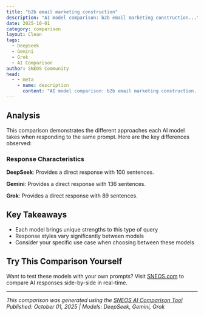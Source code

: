 ```yaml
---
title: "b2b email marketing construction"
description: "AI model comparison: b2b email marketing construction..."
date: 2025-10-01
category: comparison
layout: Clean
tags:
  - DeepSeek
  - Gemini
  - Grok
  - AI Comparison
author: SNEOS Community
head:
  - - meta
    - name: description
      content: "AI model comparison: b2b email marketing construction..."
---
```


<ChatComparison
  title="b2b email marketing construction"
  prompt="b2b email marketing construction"
  :responses='{"DeepSeek": "Of course. B2B email marketing in the construction industry is a powerful tool for generating leads, building relationships, and establishing your company as a trusted authority. It\u0027s less about flashy sales and more about providing value, demonstrating expertise, and solving problems for your professional audience.\n\nHere is a comprehensive guide to B2B email marketing for construction companies.\n\n### **I. Core Principles \u0026 Mindset**\n\n1. **It\u0027s About Relationships, Not Just Sales:** You\u0027re dealing with busy professionals (project managers, architects, facility managers, developers). They need to trust you before they buy from you. Your emails should build that trust over time.\n2. **Value First, Always:** Every email should offer something useful\u2014an industry insight, a solution to a common problem, a safety tip, or a case study that proves your capability.\n3. **Educate and Inform:** Your clients and prospects are looking for ways to build better, faster, safer, and more cost-effectively. Position your company as a resource that helps them do that.\n4. **Understand the Long Sales Cycle:** Construction projects can take months or years to materialize. Your email nurture sequence needs to be long-term and patient, staying top-of-mind throughout the entire cycle.\n\n---\n\n### **II. Building Your Email List (The Right Way)**\n\nA small, high-quality list is far better than a large, unqualified one.\n\n* **Website Lead Magnets:** Offer a valuable resource in exchange for an email address.\n * **Whitepapers/Guides:** \u0022The 2024 Guide to Sustainable Building Materials,\u0022 \u0022How to Mitigate Common Project Delays.\u0022\n * **Checklists:** \u0022Pre-Construction Checklist for Project Managers,\u0022 \u0022Site Safety Audit Checklist.\u0022\n * **Webinars:** Host a webinar on a hot topic like \u0022New Building Codes for 2024\u0022 or \u0022Integrating BIM in Small-Scale Projects.\u0022\n* **Content Upgrades:** On a blog post about \u0022Choosing the Right Foundation,\u0022 offer a downloadable comparison chart of foundation types.\n* **Networking \u0026 Events:** Collect business cards at trade shows (like CONEXPO) and explicitly ask if you can add them to your newsletter list.\n* **Website Forms:** Have clear \u0022Subscribe to Our Newsletter\u0022 or \u0022Get Industry Updates\u0022 forms on your website\u0027s footer and contact page.\n\n**\u003E \u003E \u003E AVOID: Buying email lists. This will harm your sender reputation and deliverability.**\n\n---\n\n### **III. Segmenting Your Audience**\n\nDon\u0027t send the same email to everyone. Segmentation is key.\n\n* **By Role/Profession:**\n * **Architects \u0026 Designers:** Send content about design trends, material aesthetics, and technical specifications.\n * **Project Managers \u0026 General Contractors:** Focus on project timelines, budget management, subcontractor coordination, and problem-solving.\n * **Facility Managers \u0026 Property Developers:** Send content on long-term durability, maintenance, ROI, and building lifecycle costs.\n * **Engineers:** Technical data, case studies on structural integrity, and new engineering methodologies.\n* **By Project Type:**\n * Commercial, Residential, Industrial, Civil, Renovation.\n* **By Stage in the Funnel:**\n * **New Leads:** Send educational content and brand-building case studies.\n * **Warm Leads:** Send more specific product/service information and invitations to demos or site visits.\n * **Past Clients:** Send referral requests, updates on new services, and \u0022exclusive\u0022 content to encourage repeat business.\n\n---\n\n### **IV. Types of B2B Construction Emails (With Subject Line Ideas)**\n\n| Email Type | Purpose | Example Subject Lines |\n| :--- | :--- | :--- |\n| **Newsletter** | Regular touchpoint with industry news, company updates, and blog posts. | \u0022Construct Weekly: The Future of Modular Building \u0026 More\u0022 |\n| **Case Study** | Prove your expertise with real-world examples of successful projects. | \u0022How We Delivered the Smith Tower Project 2 Weeks Early\u0022 |\n| **Educational/How-To** | Provide genuine value and establish thought leadership. | \u00223 Common Concrete Curing Mistakes (And How to Avoid Them)\u0022 |\n| **New Service/Product Announcement** | Inform your audience about new capabilities or products. | \u0022Announcing Our New Sustainable Demolition Service\u0022 |\n| **Lead Nurture Sequence** | A automated series of emails to warm up new subscribers. | \u0022Welcome! Here\u0027s Your Guide to Streamlining Permits\u0022 (Email 1) |\n| **Re-engagement Campaign** | Win back inactive subscribers. | \u0022Have we lost you? Here\u0027s 20% off your next consultation.\u0022 |\n| **Post-Project Follow-up** | Request a testimonial, review, or referral. | \u0022Thank you for the XYZ Project. How did we do?\u0022 |\n\n---\n\n### **V. Key Elements of a High-Converting Email**\n\n1. **Strong, Clear Subject Line:** Be specific and relevant. Avoid spammy words.\n2. **Professional Preheader Text:** This is the snippet of text that follows the subject line in the inbox. Use it to expand on the subject and encourage opens.\n3. **Personalization:** Use the recipient\u0027s first name and company name when possible.\n4. **Mobile-Optimized Design:** Most professionals check email on their phones. Keep it simple, with a single column, large buttons, and concise text.\n5. **Compelling Visuals:** Use high-quality images or **short videos** of your projects, team, or processes. A 30-second time-lapse of a job site can be incredibly engaging.\n6. **Clear Call-to-Action (CTA):** Every email should have one primary goal. Make the button or link obvious.\n * *Weak CTA:* \u0022Click Here\u0022\n * **Strong CTA:** \u0022Download the Safety Checklist,\u0022 \u0022Schedule a Site Visit,\u0022 \u0022Read the Full Case Study\u0022\n7. **Social Proof:** Include logos of past clients, testimonials, or awards to build credibility.\n\n---\n\n### **VI. Measuring Success: Key Metrics**\n\n* **Open Rate:** Are your subject lines working? (Industry avg: ~15-25%)\n* **Click-Through Rate (CTR):** Is your content compelling enough to click? (Industry avg: ~2-5%)\n* **Conversion Rate:** Are people taking the desired action (downloading, scheduling, etc.)?\n* **Unsubscribe Rate:** Is your content missing the mark? (Keep it below 0.5%)\n* **Bounce Rate:** Is your list healthy?\n* **ROI:** The ultimate metric. Track how many leads and sales originated from email campaigns.\n\n---\n\n### **VII. Tools of the Trade**\n\n* **Email Marketing Platforms:** **Mailchimp**, **Constant Contact**, **HubSpot**, **ActiveCampaign**. These handle sending, automation, and analytics.\n* **CRM (Customer Relationship Management):** **Salesforce**, **HubSpot CRM**. Integrate your email platform with your CRM to track leads from email to customer.\n* **Landing Page Builders:** Tools within your email platform or **Unbounce** to create pages for your lead magnets.\n\n### **Example Email Flow: Nurturing a New Architect Lead**\n\n1. **Day 1:** Welcome Email \u002B Link to download \u0022Guide to Designing for Durability.\u0022\n2. **Day 5:** Case Study Email: \u0022Award-Winning School Project: How We Met the Architect\u0027s Vision.\u0022\n3. **Day 12:** Blog Round-up: \u0022Top 3 Articles on Sustainable Material Selection for 2024.\u0022\n4. **Day 20:** Invitation: \u0022Join our Webinar: Collaborating with Contractors for a Seamless Build.\u0022\n5. **Day 30:** Soft Offer: \u0022Have an upcoming project? Let\u0027s schedule a 15-minute pre-construction consultation.\u0022\n\nBy following this strategic approach, your construction company can use B2B email marketing not as a megaphone, but as a handshake\u2014building the strong, lasting relationships that are the foundation of any successful construction business.", "Gemini": "## B2B Email Marketing for the Construction Industry: A Comprehensive Guide\n\nB2B email marketing for the construction industry requires a targeted and strategic approach. You\u0027re not selling to consumers; you\u0027re connecting with contractors, architects, engineers, developers, property managers, and other construction professionals. Your messaging needs to address their specific needs, challenges, and goals.\n\nHere\u0027s a breakdown of how to build a successful B2B email marketing strategy for the construction industry:\n\n**1. Define Your Target Audience (Segmentation is Key!)**\n\n* **Who are you trying to reach?** Be specific. Don\u0027t just say \u0022contractors.\u0022 Are you targeting:\n * **General Contractors (GCs):** Focus on project management, efficiency, profitability, and compliance.\n * **Specialty Contractors (Electricians, Plumbers, HVAC):** Highlight specific solutions, materials, tools, and safety information relevant to their trade.\n * **Architects:** Focus on innovative materials, design solutions, sustainability, and building codes.\n * **Engineers:** Emphasize technical specifications, performance data, durability, and cost-effectiveness.\n * **Developers:** Concentrate on ROI, project timelines, risk mitigation, and reliable partnerships.\n * **Property Managers:** Highlight maintenance solutions, energy efficiency, cost savings, and tenant satisfaction.\n* **What are their pain points?** Understanding their challenges is crucial. Common pain points include:\n * **Labor Shortages:** Focus on solutions that improve efficiency and reduce reliance on manual labor.\n * **Rising Material Costs:** Offer cost-effective alternatives, bulk discounts, and strategies for managing material prices.\n * **Project Delays:** Showcase solutions that improve project management, communication, and coordination.\n * **Safety Regulations:** Provide resources and training materials to help them stay compliant and reduce workplace accidents.\n * **Cash Flow Management:** Offer financing options, payment terms, and strategies for improving cash flow.\n * **Finding Reliable Subcontractors:** Create a network of trusted partners and offer referral programs.\n* **What are their goals?** What are they trying to achieve?\n * **Completing Projects on Time and Within Budget**\n * **Maintaining a Strong Safety Record**\n * **Building a Reputation for Quality Work**\n * **Winning More Bids**\n * **Improving Profitability**\n * **Staying Ahead of the Competition**\n\n**2. Build Your Email List (Ethically!)**\n\n* **Don\u0027t buy lists!** These are often outdated and full of unqualified leads. They also violate GDPR and other privacy regulations.\n* **Focus on organic growth:**\n * **Website Opt-in Forms:** Offer valuable resources like guides, checklists, or templates in exchange for their email address. Make it clear what they will receive and how often you will email them.\n * **Content Marketing:** Create valuable blog posts, articles, white papers, and case studies related to construction. Gate some of this content behind an email signup.\n * **Events and Trade Shows:** Collect email addresses from attendees at industry events. Get explicit consent to add them to your mailing list.\n * **Partnerships:** Collaborate with other businesses in the construction industry to cross-promote your email lists (with explicit consent).\n * **LinkedIn:** Use LinkedIn Sales Navigator to identify potential leads and send personalized connection requests. Once connected, you can subtly introduce your email newsletter.\n * **Webinars:** Host informative webinars on relevant construction topics and collect email addresses during registration.\n\n**3. Choose an Email Marketing Platform (ESP)**\n\n* **Consider these features:**\n * **Segmentation:** Ability to segment your audience based on industry, job title, company size, and other relevant factors.\n * **Automation:** Automated email sequences for onboarding, lead nurturing, and abandoned cart recovery.\n * **Personalization:** Ability to personalize emails with dynamic content based on recipient information.\n * **A/B Testing:** Ability to test different email subject lines, content, and calls to action.\n * **Reporting and Analytics:** Detailed reports on email open rates, click-through rates, conversion rates, and other key metrics.\n * **Integrations:** Integration with your CRM, marketing automation platform, and other business tools.\n* **Popular ESPs for B2B:**\n * **HubSpot:** Comprehensive marketing automation platform with a robust email marketing tool.\n * **Mailchimp:** User-friendly platform with a free plan for small businesses.\n * **Constant Contact:** Easy-to-use platform with a focus on customer support.\n * **ActiveCampaign:** Powerful marketing automation platform with advanced segmentation and personalization features.\n * **Sendinblue:** Affordable platform with a free plan and a variety of marketing tools.\n\n**4. Create Engaging and Valuable Content**\n\n* **Focus on solving problems and providing value.** Don\u0027t just promote your products or services.\n* **Content Ideas:**\n * **Case Studies:** Showcase how your products or services have helped other construction companies succeed.\n * **Blog Posts:** Write about industry trends, best practices, safety tips, and new technologies.\n * **White Papers:** Offer in-depth analysis of complex construction topics.\n * **Ebooks:** Create comprehensive guides on specific construction topics.\n * **Checklists:** Provide helpful checklists for project planning, safety inspections, and quality control.\n * **Templates:** Offer downloadable templates for contracts, proposals, and project management.\n * **Webinars:** Host live or recorded webinars on relevant topics.\n * **Infographics:** Present data and information in a visually appealing format.\n * **Product Updates:** Announce new products, features, and improvements.\n * **Industry News:** Share relevant news and articles from industry publications.\n * **Expert Interviews:** Interview industry experts and share their insights.\n * **Customer Testimonials:** Share positive testimonials from satisfied customers.\n\n**5. Design Effective Emails**\n\n* **Keep it concise and to the point.** Construction professionals are busy. Get straight to the value proposition.\n* **Use clear and compelling subject lines.** Make it easy for recipients to understand what the email is about. A/B test your subject lines!\n* **Use a professional email template.** Ensure your emails are visually appealing and easy to read on all devices.\n* **Include a clear call to action (CTA).** Tell recipients what you want them to do (e.g., \u0022Download the Guide,\u0022 \u0022Request a Quote,\u0022 \u0022Schedule a Demo\u0022).\n* **Optimize for mobile.** Many construction professionals access email on their phones or tablets.\n* **Use high-quality images and videos.** Visual content can help to capture attention and communicate your message more effectively.\n* **Personalize your emails.** Use the recipient\u0027s name and other relevant information to make the email feel more personal.\n* **Ensure accessibility.** Use alt text for images and ensure your email is readable by screen readers.\n\n**6. Automate Your Email Campaigns**\n\n* **Welcome Email Sequence:** Introduce your company and its products or services to new subscribers.\n* **Lead Nurturing Sequence:** Send a series of emails to nurture leads and move them through the sales funnel.\n* **Abandoned Cart Recovery:** Remind customers who have left items in their cart to complete their purchase. (This applies if you sell online.)\n* **Post-Purchase Follow-up:** Thank customers for their purchase and offer additional support.\n* **Re-engagement Campaign:** Reach out to inactive subscribers to try and re-engage them.\n\n**7. Track and Analyze Your Results**\n\n* **Key Metrics to Track:**\n * **Open Rate:** Percentage of recipients who opened your email.\n * **Click-Through Rate (CTR):** Percentage of recipients who clicked on a link in your email.\n * **Conversion Rate:** Percentage of recipients who completed a desired action (e.g., filled out a form, made a purchase).\n * **Bounce Rate:** Percentage of emails that could not be delivered.\n * **Unsubscribe Rate:** Percentage of recipients who unsubscribed from your mailing list.\n * **Return on Investment (ROI):** The overall profit generated by your email marketing campaigns.\n* **Use your ESP\u0027s reporting features to track these metrics and identify areas for improvement.**\n* **A/B test different email elements to optimize your campaigns.** Test subject lines, content, calls to action, and send times.\n* **Continuously refine your email marketing strategy based on your results.**\n\n**8. Compliance and Best Practices**\n\n* **CAN-SPAM Act:** Comply with the CAN-SPAM Act by including a clear unsubscribe link in all your emails and providing a valid physical address.\n* **GDPR (General Data Protection Regulation):** If you\u0027re marketing to individuals in the European Union, you must comply with GDPR. This includes obtaining explicit consent to collect and use their data.\n* **Privacy Policy:** Have a clear and easily accessible privacy policy on your website.\n* **Email Authentication:** Implement email authentication protocols like SPF, DKIM, and DMARC to prevent email spoofing and improve deliverability.\n* **Segmentation Hygiene:** Regularly clean your email list by removing inactive subscribers and invalid email addresses. This will improve your sender reputation and deliverability.\n* **Personalization - Don\u0027t be Creepy:** Personalize, but don\u0027t overdo it. Avoid using information that feels intrusive or makes users uncomfortable.\n\n**Example Email Campaign Ideas for Construction:**\n\n* **Lead Magnet Campaign (Generating Leads):**\n * Offer a free \u0022Project Budgeting Template\u0022 in exchange for an email address.\n * Follow up with emails showcasing your software or services that help with budgeting and cost control.\n* **Webinar Promotion Campaign:**\n * Promote a webinar on \u0022Sustainable Building Materials\u0022 to architects and engineers.\n * Follow up with emails providing a recording of the webinar and additional resources.\n* **Product Launch Campaign:**\n * Announce the launch of a new line of energy-efficient windows to developers and property managers.\n * Include case studies, product specifications, and pricing information.\n* **Case Study Spotlight Campaign:**\n * Share a case study showing how your crane rental services helped a contractor complete a high-rise project on time and within budget.\n * Highlight the challenges the contractor faced and how your services helped them overcome those challenges.\n* **Safety Training Campaign:**\n * Offer a free safety training webinar on \u0022Fall Protection\u0022 to construction workers and supervisors.\n * Provide a certificate of completion upon successful completion of the webinar.\n\n**Key Takeaways:**\n\n* **Target your audience specifically.** Generic emails won\u0027t resonate with construction professionals.\n* **Provide valuable content that solves their problems.** Focus on being helpful and informative.\n* **Automate your email campaigns to save time and improve efficiency.**\n* **Track your results and make adjustments as needed.**\n* **Stay compliant with email marketing regulations.**\n\nBy following these guidelines, you can build a successful B2B email marketing strategy that generates leads, builds relationships, and drives sales in the construction industry. Good luck!\n", "Grok": "B2B email marketing in the construction industry involves crafting targeted email campaigns to reach other businesses, such as contractors, subcontractors, suppliers, architects, and project managers, with the goal of building relationships, generating leads, and driving sales. The construction sector has specific needs and challenges, so your email marketing strategy should be tailored to address pain points like project timelines, cost efficiency, safety, and compliance.\n\nHere\u2019s a detailed guide to creating an effective B2B email marketing strategy for the construction industry:\n\n---\n\n### **1. Understand Your Audience**\n- **Segment Your List**: Break your email list into smaller segments based on roles (e.g., general contractors, architects, suppliers), company size, or project type (commercial, residential, infrastructure). This ensures your messaging is relevant.\n- **Identify Pain Points**: Construction businesses often deal with issues like tight budgets, delays, labor shortages, and regulatory compliance. Tailor your emails to offer solutions to these challenges.\n- **Buyer Personas**: Create detailed profiles of your ideal clients. For instance:\n - A contractor might need equipment or materials at competitive prices.\n - An architect might be interested in innovative design tools or sustainable materials.\n\n---\n\n### **2. Build a Quality Email List**\n- **Use Lead Magnets**: Offer valuable content like free guides (\u201CTop 10 Ways to Reduce Construction Costs\u201D) or templates (e.g., project timeline planners) in exchange for email addresses.\n- **Leverage Events**: Collect contacts at trade shows, conferences (e.g., CONEXPO-CON/AGG), or networking events in the construction industry.\n- **Website Forms**: Add signup forms to your website, especially on pages like case studies, product catalogs, or blog posts.\n- **Compliance**: Ensure you follow regulations like GDPR (if targeting Europe) or CAN-SPAM Act (in the U.S.) by getting explicit consent before sending emails.\n\n---\n\n### **3. Craft Compelling Content**\n- **Subject Lines**: Keep them short, urgent, and relevant. Examples:\n - \u201CCut Project Costs by 15% with [Your Product]\u201D\n - \u201CDon\u2019t Miss: Latest Safety Compliance Updates\u201D\n- **Personalization**: Use the recipient\u2019s name, company, or project type to make emails feel tailored.\n- **Content Ideas**:\n - **Case Studies**: Highlight successful projects where your product/service made a difference (e.g., \u201CHow [Client] Completed a $5M Project on Time with Our Solutions\u201D).\n - **Industry News**: Share updates on regulations, technology, or trends (e.g., new OSHA safety rules or green building standards).\n - **Product Demos**: Offer videos or links to demonstrations of equipment, software, or materials.\n - **Tips \u0026 Guides**: Provide actionable advice, like \u201C5 Ways to Streamline Your Bidding Process.\u201D\n- **Visuals**: Include images of projects, infographics, or before-and-after photos to make emails visually appealing.\n\n---\n\n### **4. Focus on Value, Not Just Sales**\n- **Educational Content**: Position your brand as a thought leader by sharing expertise on construction challenges.\n- **Problem-Solving**: Offer solutions to common issues, like how your software reduces scheduling conflicts or how your materials improve durability.\n- **Avoid Over-Promotion**: Balance promotional emails with helpful content (e.g., follow the 80/20 rule: 80% value, 20% sales).\n\n---\n\n### **5. Optimize Email Design**\n- **Mobile-Friendly**: Many construction professionals access emails on job sites via smartphones. Use responsive design.\n- **Clear Call-to-Action (CTA)**: Include strong CTAs like \u201CRequest a Quote,\u201D \u201CSchedule a Demo,\u201D or \u201CDownload Our Free Guide.\u201D\n- **Branding**: Use consistent colors, logos, and fonts that reflect your construction business.\n\n---\n\n### **6. Automate and Nurture Leads**\n- **Email Automation**: Use platforms like Mailchimp, HubSpot, or Constant Contact to automate email sequences:\n - **Welcome Series**: Introduce your brand and services to new subscribers.\n - **Lead Nurturing**: Send a series of emails to guide prospects through the sales funnel, from awareness to decision.\n - **Follow-Ups**: Automate follow-ups for quote requests or inquiries.\n- **Drip Campaigns**: For long sales cycles (common in construction), send periodic emails with case studies, testimonials, or reminders.\n\n---\n\n### **7. Timing and Frequency**\n- **Best Sending Times**: Construction professionals often check emails early in the morning (6-8 AM) or during lunch breaks (12-2 PM). Test different times to find what works for your audience.\n- **Frequency**: Avoid overwhelming recipients. Start with 1-2 emails per week or a biweekly newsletter.\n- **Seasonality**: Align campaigns with peak construction seasons or major industry events.\n\n---\n\n### **8. Measure and Optimize**\n- **Key Metrics**:\n - Open Rate: Are your subject lines engaging?\n - Click-Through Rate (CTR): Are your CTAs effective?\n - Conversion Rate: Are recipients taking desired actions (e.g., requesting quotes)?\n - Bounce Rate: Are emails reaching the inbox, or is your list outdated?\n- **A/B Testing**: Test different subject lines, email layouts, or CTAs to see what resonates.\n- **Feedback**: Include surveys or reply options to gather input on what content your audience wants.\n\n---\n\n### **9. Tools for B2B Email Marketing**\n- **Email Platforms**: Mailchimp, Constant Contact, HubSpot, ActiveCampaign.\n- **CRM Integration**: Use tools like Salesforce or Pipedrive to track leads and integrate with your email campaigns.\n- **Analytics**: Google Analytics (for tracking website clicks from emails) or built-in analytics from email tools.\n\n---\n\n### **10. Examples of B2B Email Campaigns for Construction**\n- **New Product Launch**: Announce a new tool or material with a demo video and a \u201CRequest a Sample\u201D CTA.\n- **Project Showcase**: Share a completed project with metrics (e.g., \u201CSaved 20% on Costs\u201D) to build credibility.\n- **Event Invitations**: Invite recipients to webinars, trade shows, or site visits.\n- **Special Offers**: Provide limited-time discounts on bulk materials or equipment rentals.\n- **Safety Updates**: Send reminders or resources for maintaining OSHA compliance.\n\n---\n\n### **11. Challenges and Tips**\n- **Challenge**: Long sales cycles in construction mean delayed responses.\n - **Tip**: Use nurture campaigns to stay top-of-mind without being pushy.\n- **Challenge**: Emails may go to spam or be ignored.\n - **Tip**: Avoid spammy words like \u201Cfree\u201D or \u201Curgent\u201D in subject lines, and ensure your sender reputation is strong.\n- **Challenge**: Decision-makers are often busy or on-site.\n - **Tip**: Keep emails concise, and include a clear value proposition in the first few lines.\n\n---\n\nBy focusing on relevance, value, and relationship-building, B2B email marketing in the construction industry can help you establish trust, generate qualified leads, and close high-value deals. If you have a specific aspect you\u0027d like to dive deeper into (e.g., content ideas, tools, or a sample campaign), let me know!"}' 
  published-date="19:29"
/>

## Analysis

This comparison demonstrates the different approaches each AI model takes when responding to the same prompt. Here are the key differences observed:

### Response Characteristics

**DeepSeek**: Provides a direct response with 100 sentences. 

**Gemini**: Provides a direct response with 136 sentences. 

**Grok**: Provides a direct response with 89 sentences. 

## Key Takeaways

- Each model brings unique strengths to this type of query
- Response styles vary significantly between models
- Consider your specific use case when choosing between these models

## Try This Comparison Yourself

Want to test these models with your own prompts? Visit [SNEOS.com](https://sneos.com) to compare AI responses side-by-side in real-time.

---

*This comparison was generated using the [SNEOS AI Comparison Tool](https://sneos.com)*
*Published: October 01, 2025 | Models: DeepSeek, Gemini, Grok*
